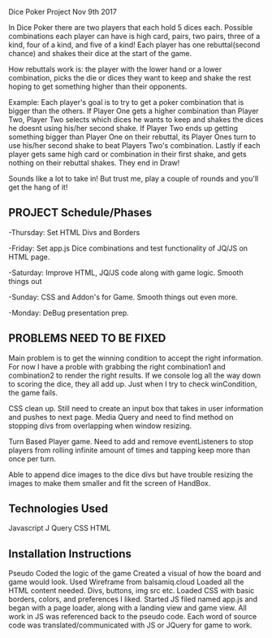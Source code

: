 Dice Poker Project Nov 9th 2017


In Dice Poker there are two players that each hold 5 dices each. Possible combinations each player can have is high card, pairs, two pairs, three of a kind, four of a kind, and five of a kind! Each player has one rebuttal(second chance) and shakes their dice at the start of the game. 

How rebuttals work is: the player with the lower hand or a lower combination, picks the die or dices they want to keep and shake the rest hoping to get something higher than their opponents. 

Example:
Each player's goal is to try to get a poker combination that is bigger than the others. If Player One gets a higher combination than Player Two, Player Two selects which dices he wants to keep and shakes the dices he doesnt using his/her second shake. If Player Two ends up getting something bigger than Player One on their rebuttal, its Player Ones turn to use his/her second shake to beat Players Two's combination. Lastly if each player gets same high card or combination in their first shake, and gets nothing on their rebuttal shakes. They end in Draw!  

Sounds like a lot to take in! But trust me, play a couple of rounds and you'll get the hang of it! 


PROJECT Schedule/Phases
--------------------------------
-Thursday: Set HTML Divs and Borders

-Friday: Set app.js Dice combinations and test functionality of JQ/JS on HTML page. 

-Saturday: Improve HTML, JQ/JS code along with game logic. Smooth things out

-Sunday: CSS and Addon's for Game. Smooth things out even more. 

-Monday: DeBug presentation prep. 


PROBLEMS NEED TO BE FIXED
----------------------------------------------
Main problem is to get the winning condition to accept the right information. For now I have a proble with grabbing the right combination1 and combination2 to render the right results. If we console log all the way down to scoring the dice, they all add up. Just when I try to check winCondition, the game fails. 

CSS clean up. Still need to create an input box that takes in user information and pushes to next page. Media Query and need to find method on stopping divs from overlapping when window resizing. 

Turn Based Player game. Need to add and remove eventListeners to stop players from rolling infinite amount of times and tapping keep more than once per turn. 

Able to append dice images to the dice divs but have trouble resizing the images to make them smaller and fit the screen of HandBox. 

Technologies Used
-----------------------------------------------
Javascript
J Query
CSS 
HTML

Installation Instructions
-------------------------------------------------
Pseudo Coded the logic of the game
Created a visual of how the board and game would look. Used Wireframe from balsamiq.cloud
Loaded all the HTML content needed. Divs, buttons, img src etc.
Loaded CSS with basic borders, colors, and preferences I liked. 
Started JS filed named app.js and began with a page loader, along with a landing view and game view.
All work in JS was referenced back to the pseudo code. Each word of source code was translated/communicated with JS or JQuery for game to work. 
